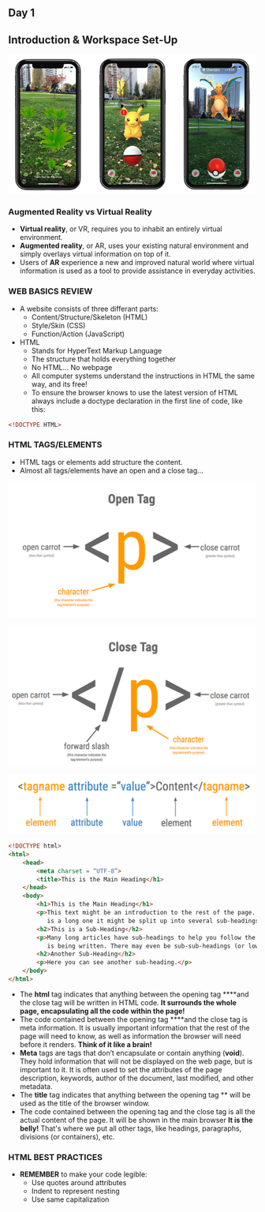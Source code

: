 ## Day 1
## Introduction & Workspace Set-Up

![Pokemon Go!](../img/pokemongo.jpg)

### Augmented Reality vs Virtual Reality
* **Virtual reality**, or VR, requires you to inhabit an entirely virtual environment.
* **Augmented reality**, or AR, uses your existing natural environment and simply overlays virtual information on top of it. 
* Users of **AR** experience a new and improved natural world where virtual information is used as a tool to provide assistance in everyday activities.

### WEB BASICS REVIEW
* A website consists of three differant parts:
    * Content/Structure/Skeleton (HTML)
    * Style/Skin (CSS)
    * Function/Action (JavaScript)
* HTML 
    * Stands for HyperText Markup Language
    * The structure that holds everything together
    * No HTML... No webpage
    * All computer systems understand the instructions in HTML the same way, and its free!
    * To ensure the browser knows to use the latest version of HTML always include a doctype declaration in the first line of code, like this:

```html
<!DOCTYPE HTML>
```

### HTML TAGS/ELEMENTS
* HTML tags or elements add structure the content.
* Almost all tags/elements have an open and a close tag...

![HTML Open Tag](../img/open.png)

![HTML Close Tag](../img/close.png)

![HTML attribute](../img/attribute.png)

```html
<!DOCTYPE html>
<html>
    <head>
        <meta charset = “UTF-8”>
        <title>This is the Main Heading</h1>
    </head>
    <body>
        <h1>This is the Main Heading</h1>
        <p>This text might be an introduction to the rest of the page. And if the page 
           is a long one it might be split up into several sub-headings.</p> 
        <h2>This is a Sub-Heading</h2>
        <p>Many long articles have sub-headings to help you follow the structure of what 
           is being written. There may even be sub-sub-headings (or lower-level headings).</p> 
        <h2>Another Sub-Heading</h2>
        <p>Here you can see another sub-heading.</p> 
    </body>
</html> 
```

* The **html** tag indicates that anything between the opening tag **<html>**and the close tag **</html>** will be written in HTML code. **It surrounds the whole page, encapsulating all the code within the page!**
* The code contained between the opening tag **<head>**and the close tag **</head>** is meta information. It is usually important information that the rest of the page will need to know, as well as information the browser will need before it renders. **Think of it like a brain!**
* **Meta** tags are tags that don’t encapsulate or contain anything (**void**). They hold information that will not be displayed on the web page, but is important to it. It is often used to set the attributes of the page description, keywords, author of the document, last modified, and other metadata. 
* The **title** tag indicates that anything between the opening tag **<title>**and the close tag **</title>** will be used as the title of the browser window. 
* The code contained between the opening tag **<body>** and the close tag **</body>** is all the actual content of the page. It will be shown in the main browser **It is the belly!** That's where we put all other tags, like headings, paragraphs, divisions (or containers), etc.

### HTML BEST PRACTICES
* **REMEMBER** to make your code legible:
    * Use quotes around attributes
    * Indent to represent nesting
    * Use same capitalization


